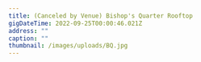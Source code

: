 ```yaml
---
title: (Canceled by Venue) Bishop's Quarter Rooftop
gigDateTime: 2022-09-25T00:00:46.021Z
address: ""
caption: ""
thumbnail: /images/uploads/BQ.jpg
---
```

